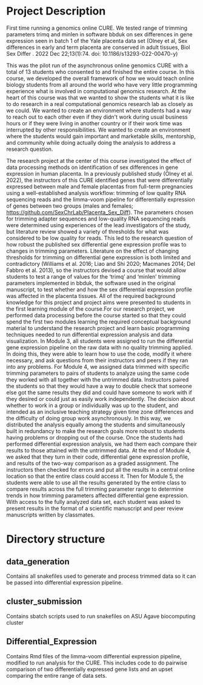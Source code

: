 # Project Description

First time running a genomics online CURE.  We tested range of trimming parameters trimq and minlen in software bbduk on sex differences in gene expression seen in batch 1 of the Yale placenta data set (Olney et al, Sex differences in early and term placenta are conserved in adult tissues, Biol Sex Differ
. 2022 Dec 22;13(1):74. doi: 10.1186/s13293-022-00470-y)

This was the pilot run of the asynchronous online genomics CURE with a total of 13 students who consented to and finished the entire course.  In this course, we developed the overall framework of how we would teach online biology students from all around the world who have very little programming experience what is involved in computational genomics research.  At the heart of this course was that we wanted to show the students what it is like to do research in a real computational genomics research lab as closely as we could.  We wanted to create an environment where students had a way to reach out to each other even if they didn't work during usual business hours or if they were living in another country or if their work time was interrupted by other responsibilities.  We wanted to create an environment where the students would gain important and marketable skills, mentorship, and community while doing actually doing the analysis to address a research question.  

The research project at the center of this course investigated the effect of data processing methods on identification of sex differences in gene expression in human placenta. In a previously published study (Olney et al. 2022), the instructors of this CURE identified genes that were differentially expressed between male and female placentas from full-term pregnancies using a well-established analysis workflow: trimming of low quality RNA sequencing reads and the limma-voom pipeline for differentially expression of genes between two groups (males and females; https://github.com/SexChrLab/Placenta_Sex_Diff). The parameters chosen for trimming adapter sequences and low-quality RNA sequencing reads were determined using experiences of the lead investigators of the study, but literature review showed a variety of thresholds for what was considered to be low quality for reads. This led to the research question of how robust the published sex differential gene expression profile was to changes in trimming parameters. Literature on the effect of changing thresholds for trimming on differential gene expression is both limited and contradictory (Williams et al. 2016; Liao and Shi 2020; Macmanes 2014; Del Fabbro et al. 2013), so the instructors devised a course that would allow students to test a range of values for the ‘trimq’ and ‘minlen’ trimming parameters implemented in bbduk, the software used in the original manuscript, to test whether and how the sex differential expression profile was affected in the placenta tissues. All of the required background knowledge for this project and project aims were presented to students in the first learning module of the course.For our research project, we performed data processing before the course started so that they could spend the first two modules learning the required conceptual background material to understand the research project and learn basic programming techniques needed to run differential expression analysis and data visualization. In Module 3, all students were assigned to run the differential gene expression pipeline on the raw data with no quality trimming applied. In doing this, they were able to learn how to use the code, modify it where necessary, and ask questions from their instructors and peers if they ran into any problems. For Module 4, we assigned data trimmed with specific trimming parameters to pairs of students to analyze using the same code they worked with all together with the untrimmed data. Instructors paired the students so that they would have a way to double check that someone else got the same results they did and could have someone to work with if they desired or could just as easily work independently. The decision about whether to work in a group or individually was up to the student, and intended as an inclusive teaching strategy given time zone differences and the difficulty of doing group work asynchronously. In this way, we distributed the analysis equally among the students and simultaneously built in redundancy to make the research goals more robust to students having problems or dropping out of the course. Once the students had performed differential expression analysis, we had them each compare their results to those attained with the untrimmed data. At the end of Module 4, we asked that they turn in their code, differential gene expression profile, and results of the two-way comparison as a graded assignment. The instructors then checked for errors and put all the results in a central online location so that the entire class could access it. Then for Module 5, the students were able to use all the results generated by the entire class to compare results across the full trimming parameter range to determine trends in how trimming parameters affected differential gene expression. With access to the fully analyzed data set, each student was asked to present results in the format of a scientific manuscript and peer review manuscripts written by classmates.


# Directory structure

## data_generation

Contains all snakefiles used to generate and process trimmed data so it can be passed into differential expression pipeline.

## cluster_submission

Contains sbatch scripts used to run snakefiles on ASU Agave biocomputing cluster

## Differential_Expression

Contains Rmd files of the limma-voom differential expression pipeline, modified to run analysis for the CURE.  This includes code to do pairwise comparison of two differentially expressed gene lists and an upset comparing the entire range of data sets.
